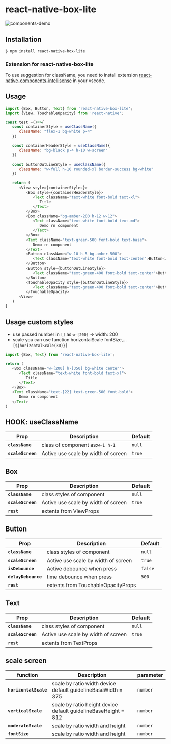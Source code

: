 # react-native-box-lite

![components-demo](https://github.com/sangyuo/react-native-components/blob/main/src/example/example-1.png)

## Installation

`$ npm install react-native-box-lite`

### Extension for react-native-box-lite

To use suggestion for className, you need to install extension [react-native-components-intellisense](https://marketplace.visualstudio.com/items?itemName=SangYuo.react-native-components-intellisense) in your vscode.

## Usage

```js
import {Box, Button, Text} from 'react-native-box-lite';
import {View, TouchableOpacity} from 'react-native';

const test =()=>{
   const containerStyle = useClassName({
      className: "flex-1 bg-white p-4"
   })

   const containerHeaderStyle = useClassName({
      className: "bg-black p-4 h-10 w-screen"
   })

   const buttonOutLineStyle = useClassName({
      className: "w-full h-10 rounded-xl border-success bg-white"
   })

   return (
      <View style={containerStyles}>
         <Box style={containerHeaderStyle}>
            <Text className="text-white font-bold text-xl">
               Title
            </Text>
         </Box>
         <Box className="bg-amber-200 h-12 w-12">
            <Text className="text-white font-bold text-md">
               Demo rn component
            </Text>
         </Box>
         <Text className="text-green-500 font-bold text-base">
            Demo rn component
         </Text>
         <Button className="w-10 h-5 bg-amber-500">
            <Text className="text-white font-bold text-center">Button</Text>
         </Button>
         <Button style={buttonOutLineStyle}>
            <Text className="text-green-400 font-bold text-center">Button outline</Text>
         </Button>
         <TouchableOpacity style={buttonOutLineStyle}>
            <Text className="text-green-400 font-bold text-center">Button outline</Text>
         </TouchableOpacity>
      <View>
   )
}

```

## Usage custom styles

- use passed number in `[]` as `w-[200]` => width: 200
- scale you can use function horizontalScale fontSize,... `[${horizontalScale(30)}]`

```js
import {Box, Text} from 'react-native-box-lite';

return (
   <Box className="w-[200] h-[350] bg-white center">
      <Text className="text-white font-bold text-xl">
         Title
      </Text>
   </Box>
   <Text className="text-[22] text-green-500 font-bold">
      Demo rn component
   </Text>
)
```

## HOOK: useClassName

| Prop              | Description                         | Default |
| ----------------- | ----------------------------------- | ------- |
| **`className`**   | class of component as:`w-1 h-1`     | `null`  |
| **`scaleScreen`** | Active use scale by width of screen | `true`  |

## Box

| Prop              | Description                         | Default |
| ----------------- | ----------------------------------- | ------- |
| **`className`**   | class styles of component           | `null`  |
| **`scaleScreen`** | Active use scale by width of screen | `true`  |
| **`rest`**        | extents from ViewProps              |         |

## Button

| Prop                | Description                         | Default |
| ------------------- | ----------------------------------- | ------- |
| **`className`**     | class styles of component           | `null`  |
| **`scaleScreen`**   | Active use scale by width of screen | `true`  |
| **`isDebounce`**    | Active debounce when press          | `false` |
| **`delayDebounce`** | time debounce when press            | `500`   |
| **`rest`**          | extents from TouchableOpacityProps  |         |

## Text

| Prop              | Description                         | Default |
| ----------------- | ----------------------------------- | ------- |
| **`className`**   | class styles of component           | `null`  |
| **`scaleScreen`** | Active use scale by width of screen | `true`  |
| **`rest`**        | extents from TextProps              |         |

## scale screen

| function              | Description                                                    | parameter |
| --------------------- | -------------------------------------------------------------- | --------- |
| **`horizontalScale`** | scale by ratio width device default guidelineBaseWidth = 375   | `number`  |
| **`verticalScale`**   | scale by ratio height device default guidelineBaseHeight = 812 | `number`  |
| **`moderateScale`**   | scale by ratio width and height                                | `number`  |
| **`fontSize`**        | scale by ratio width and height                                | `number`  |
